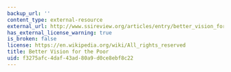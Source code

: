 ```yaml
---
backup_url: ''
content_type: external-resource
external_url: http://www.ssireview.org/articles/entry/better_vision_for_the_poor
has_external_license_warning: true
is_broken: false
license: https://en.wikipedia.org/wiki/All_rights_reserved
title: Better Vision for the Poor
uid: f3275afc-4daf-43ad-80a9-d0ce8ebf8c22
---
```

